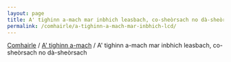 ```yaml
---
layout: page
title: A' tighinn a-mach mar inbhich leasbach, co-sheòrsach no dà-sheòrsach
permalink: /comhairle/a-tighinn-a-mach-mar-inbhich-lcd/
---
```


[Comhairle]({{site.baseurl}}/comhairle/) / [A' tighinn a-mach]({{site.baseurl}}/comhairle/a-tighinn-a-mach/) / A' tighinn a-mach mar inbhich leasbach, co-sheòrsach no dà-sheòrsach
